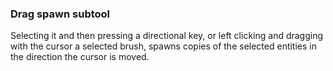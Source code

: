 ### Drag spawn subtool
Selecting it and then pressing a directional key, or left clicking and dragging with the cursor a selected brush, spawns copies of the selected entities in the direction the cursor is moved.
